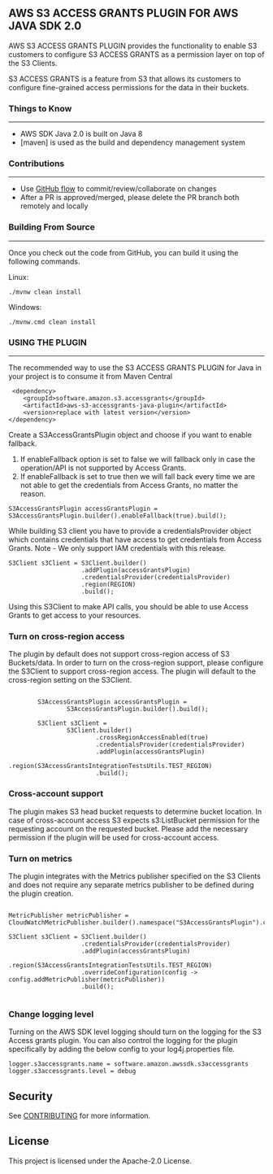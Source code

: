 ## AWS S3 ACCESS GRANTS PLUGIN FOR AWS JAVA SDK 2.0

AWS S3 ACCESS GRANTS PLUGIN provides the functionality to enable S3 customers to configure S3 ACCESS GRANTS as a permission layer on top of the S3 Clients.

S3 ACCESS GRANTS is a feature from S3 that allows its customers to configure fine-grained access permissions for the data in their buckets.

### Things to Know

---

* AWS SDK Java 2.0 is built on Java 8
* [maven] is used as the build and dependency management system

### Contributions

---
* Use [GitHub flow](https://docs.github.com/en/get-started/quickstart/github-flow) to commit/review/collaborate on changes
* After a PR is approved/merged, please delete the PR branch both remotely and locally

### Building From Source

---
Once you check out the code from GitHub, you can build it using the following commands.

Linux:

```./mvnw clean install```

Windows:

```./mvnw.cmd clean install```
### USING THE PLUGIN

---

The recommended way to use the S3 ACCESS GRANTS PLUGIN for Java in your project is to consume it from Maven Central


```
 <dependency>
    <groupId>software.amazon.s3.accessgrants</groupId>
    <artifactId>aws-s3-accessgrants-java-plugin</artifactId>
    <version>replace with latest version</version>
</dependency>
```

Create a S3AccessGrantsPlugin object and choose if you want to enable fallback.
1.  If enableFallback option is set to false we will fallback only in case the operation/API is not supported by Access Grants.
2.  If enableFallback is set to true then we will fall back every time we are not able to get the credentials from Access Grants, no matter the reason.

```
S3AccessGrantsPlugin accessGrantsPlugin = S3AccessGrantsPlugin.builder().enableFallback(true).build();
```

While building S3 client you have to provide a credentialsProvider object which contains credentials that have access to get credentials from Access Grants.
Note - We only support IAM credentials with this release.

````
S3Client s3Client = S3Client.builder()
                    .addPlugin(accessGrantsPlugin)
                    .credentialsProvider(credentialsProvider)
                    .region(REGION)
                    .build();
````

Using this S3Client to make API calls, you should be able to use Access Grants to get access to your resources.

### Turn on cross-region access

The plugin by default does not support cross-region access of S3 Buckets/data. 
In order to turn on the cross-region support, please configure the S3Client to support cross-region access. The plugin will default to the cross-region setting on the S3Client.

```

        S3AccessGrantsPlugin accessGrantsPlugin =
                S3AccessGrantsPlugin.builder().build();
                
        S3Client s3Client =
                S3Client.builder()
                        .crossRegionAccessEnabled(true)
                        .credentialsProvider(credentialsProvider)
                        .addPlugin(accessGrantsPlugin)
                        .region(S3AccessGrantsIntegrationTestsUtils.TEST_REGION)
                        .build();
```

### Cross-account support

The plugin makes S3 head bucket requests to determine bucket location. 
In case of cross-account access S3 expects s3:ListBucket permission for the requesting account on the requested bucket. Please add the necessary permission if the plugin will be used for cross-account access.

### Turn on metrics

The plugin integrates with the Metrics publisher specified on the S3 Clients and does not require any separate metrics publisher to be defined during the plugin creation.


```

MetricPublisher metricPublisher = CloudWatchMetricPublisher.builder().namespace("S3AccessGrantsPlugin").cloudWatchClient(CloudWatchAsyncClient.builder().region(S3AccessGrantsIntegrationTestsUtils.TEST_REGION).credentialsProvider(credentialsProvider).build()).build();

S3Client s3Client = S3Client.builder()
                    .credentialsProvider(credentialsProvider)
                    .addPlugin(accessGrantsPlugin)
                    .region(S3AccessGrantsIntegrationTestsUtils.TEST_REGION)
                    .overrideConfiguration(config -> config.addMetricPublisher(metricPublisher))
                    .build();
            
```

### Change logging level

Turning on the AWS SDK level logging should turn on the logging for the S3 Access grants plugin. You can also control the logging for the plugin specifically by adding the below config to your log4j.properties file.

```
logger.s3accessgrants.name = software.amazon.awssdk.s3accessgrants
logger.s3accessgrants.level = debug
```

## Security

See [CONTRIBUTING](CONTRIBUTING.md#security-issue-notifications) for more information.

## License

This project is licensed under the Apache-2.0 License.